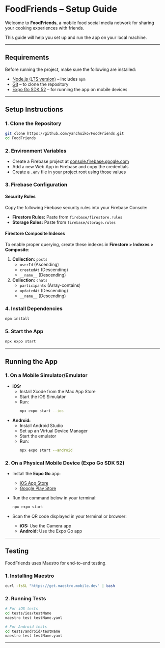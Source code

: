 # FoodFriends – Setup Guide

Welcome to **FoodFriends**, a mobile food social media network for sharing your cooking experiences with friends.

This guide will help you set up and run the app on your local machine.

---

## Requirements

Before running the project, make sure the following are installed:

- [Node.js (LTS version)](https://nodejs.org/) – includes `npm`
- [Git](https://git-scm.com/) – to clone the repository
- [Expo Go SDK 52](https://expo.dev/go) – for running the app on mobile devices

---

## Setup Instructions

### 1. Clone the Repository

```bash
git clone https://github.com/yanchuiko/FoodFriends.git
cd FoodFriends
```

### 2. Environment Variables

- Create a Firebase project at [console.firebase.google.com](https://console.firebase.google.com)
- Add a new Web App in Firebase and copy the credentials
- Create a `.env` file in your project root using those values

### 3. Firebase Configuration

#### Security Rules

Copy the following Firebase security rules into your Firebase Console:

- **Firestore Rules:** Paste from `firebase/firestore.rules`
- **Storage Rules:** Paste from `firebase/storage.rules`

#### Firestore Composite Indexes

To enable proper querying, create these indexes in **Firestore > Indexes > Composite**:

1. **Collection:** `posts`
   - `userId` (Ascending)
   - `createdAt` (Descending)
   - `__name__` (Descending)
2. **Collection:** `chats`
   - `participants` (Array-contains)
   - `updatedAt` (Descending)
   - `__name__` (Descending)

### 4. Install Dependencies

```bash
npm install
```

### 5. Start the App

```bash
npx expo start
```

---

## Running the App

### 1. On a Mobile Simulator/Emulator

- **iOS:**
  - Install Xcode from the Mac App Store
  - Start the iOS Simulator
  - Run:
    ```bash
    npx expo start --ios
    ```
- **Android:**
  - Install Android Studio
  - Set up an Virtual Device Manager
  - Start the emulator
  - Run:
    ```bash
    npx expo start --android
    ```

### 2. On a Physical Mobile Device (Expo Go SDK 52)

- Install the **Expo Go** app:
  - [iOS App Store](https://apps.apple.com/app/apple-store/id982107779)
  - [Google Play Store](https://play.google.com/store/apps/details?id=host.exp.exponent)
- Run the command below in your terminal:

  ```bash
  npx expo start
  ```

- Scan the QR code displayed in your terminal or browser:
  - **iOS:** Use the Camera app
  - **Android:** Use the Expo Go app

---

## Testing

FoodFriends uses Maestro for end-to-end testing.

### 1. Installing Maestro

```bash
curl -fsSL "https://get.maestro.mobile.dev" | bash
```

### 2. Running Tests

```bash
# For iOS tests
cd tests/ios/testName
maestro test testName.yaml

# For Android tests
cd tests/android/testName
maestro test testName.yaml
```

---
